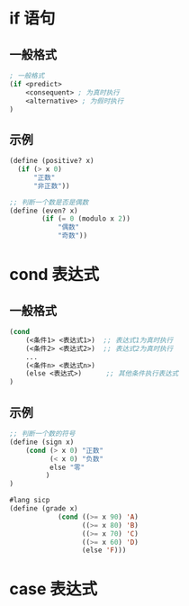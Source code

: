 # if 语句

## 一般格式

```lisp
; 一般格式
(if <predict>
	<consequent> ; 为真时执行
	<alternative> ; 为假时执行
)
```

## 示例

```lisp
(define (positive? x)
  (if (> x 0)
      "正数"
      "非正数"))
```

```lisp
;; 判断一个数是否是偶数
(define (even? x)
		(if (= 0 (modulo x 2))
			"偶数"
			"奇数"))
```

# cond 表达式

## 一般格式

```lisp
(cond 
	(<条件1> <表达式1>)  ;; 表达式1为真时执行
	(<条件2> <表达式2>)  ;; 表达式2为真时执行
	...
	(<条件n> <表达式n>)
	(else <表达式>)      ;; 其他条件执行表达式
)
```

## 示例

```lisp
;; 判断一个数的符号
(define (sign x)
	(cond (> x 0) "正数"
	      (< x 0) "负数"
	      else "零"	  
         )
)
```

```lisp
#lang sicp
(define (grade x)
            (cond ((>= x 90) 'A)
                  ((>= x 80) 'B)
                  ((>= x 70) 'C)
                  ((>= x 60) 'D)
                  (else 'F)))
```

# case 表达式
